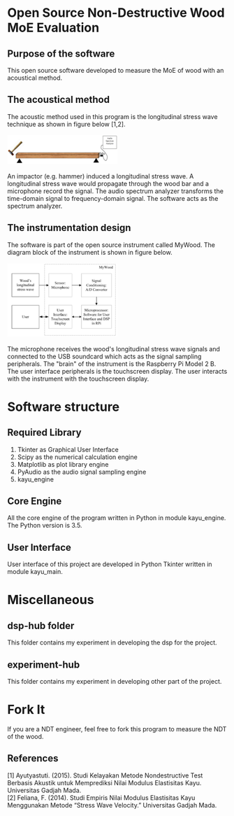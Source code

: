 # Open Source Non-Destructive Wood MoE Evaluation
## Purpose of the software
This open source software developed to measure the MoE of wood with an acoustical method.
## The acoustical method
The acoustic method used in this program is the longitudinal stress wave technique as shown in figure below [1,2].
<br><br>
<img src="./pictures/kayu-experiment-setup.PNG" width="50%" height="50%">
<br><br>
An impactor (e.g. hammer) induced a longitudinal stress wave. A longitudinal stress wave would propagate through the wood bar and a microphone record the signal. The audio spectrum analyzer transforms the time-domain signal to frequency-domain signal. The software acts as the spectrum analyzer.

## The instrumentation design
The software is part of the open source instrument called MyWood. The diagram block of the instrument is shown in figure below.
<br><br>
<img src="./pictures/kayu-instrument-diagram-block.PNG" width="50%" height="50%">
<br><br>
The microphone receives the wood's longitudinal stress wave signals and connected to the USB soundcard which acts as the signal sampling peripherals. The "brain" of the instrument is the Raspberry Pi Model 2 B. The user interface peripherals is the touchscreen display. The user interacts with the instrument with the touchscreen display.

# Software structure
## Required Library
1. Tkinter as Graphical User Interface
2. Scipy as the numerical calculation engine
3. Matplotlib as plot library engine
4. PyAudio as the audio signal sampling engine
5. kayu_engine

## Core Engine
All the core engine of the program written in Python in module kayu_engine. The Python version is 3.5.

## User Interface
User interface of this project are developed in Python Tkinter written in module kayu_main.

# Miscellaneous
## dsp-hub folder
This folder contains my experiment in developing the dsp for the project.

## experiment-hub
This folder contains my experiment in developing other part of the project.

# Fork It
If you are a NDT engineer, feel free to fork this program to measure the NDT of the wood.


## References
[1] Ayutyastuti. (2015). Studi Kelayakan Metode Nondestructive Test Berbasis Akustik untuk Memprediksi Nilai Modulus Elastisitas Kayu. Universitas Gadjah Mada.<br>
[2] Feliana, F. (2014). Studi Empiris Nilai Modulus Elastisitas Kayu Menggunakan Metode “Stress Wave Velocity.” Universitas Gadjah Mada.<br>
